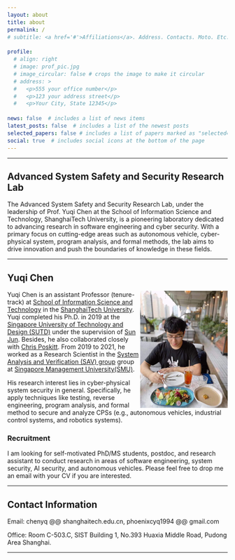 ```yaml
---
layout: about
title: about
permalink: /
# subtitle: <a href='#'>Affiliations</a>. Address. Contacts. Moto. Etc.

profile:
  # align: right
  # image: prof_pic.jpg
  # image_circular: false # crops the image to make it circular
  # address: >
  #   <p>555 your office number</p>
  #   <p>123 your address street</p>
  #   <p>Your City, State 12345</p>

news: false  # includes a list of news items
latest_posts: false  # includes a list of the newest posts
selected_papers: false # includes a list of papers marked as "selected={true}"
social: true  # includes social icons at the bottom of the page
---
```

---

## Advanced System Safety and Security Research Lab
The Advanced System Safety and Security Research Lab, under the leadership of Prof. Yuqi Chen at the School of Information Science and Technology, ShanghaiTech University, is a pioneering laboratory dedicated to advancing research in software engineering and cyber security. With a primary focus on cutting-edge areas such as autonomous vehicle, cyber-physical system, program analysis, and formal methods, the lab aims to drive innovation and push the boundaries of knowledge in these fields.

---

## Yuqi Chen

<img align="right" src="/assets/img/yuqi.jpeg" alt="" width="200">

Yuqi Chen is an assistant Professor (tenure-track) at [School of Information Science and Technology](https://sist.shanghaitech.edu.cn/) in the [ShanghaiTech University](https://www.shanghaitech.edu.cn/). Yuqi completed his Ph.D. in 2019 at the [Singapore University of Technology and Design (SUTD)](https://www.sutd.edu.sg/) under the supervision of [Sun Jun](https://sunjun.site/). Besides, he also collaborated closely with [Chris Poskitt](https://cposkitt.github.io/). From 2019 to 2021, he worked as a Research Scientist in the [System Analysis and Verification (SAV) group](https://sav-smu.github.io/) group at [Singapore Management University(SMU)](https://www.smu.edu.sg/).

His research interest lies in cyber-physical system security in general. Specifically, he apply techniques like testing, reverse engineering, program analysis, and formal method to secure and analyze CPSs (e.g., autonomous vehicles, industrial control systems, and robotics systems).

### Recruitment

I am looking for self-motivated PhD/MS students, postdoc, and research assistant to conduct research in areas of software engineering, system security, AI security, and autonomous vehicles. Please feel free to drop me an email with your CV if you are interested.

---

## Contact Information

Email: chenyq @@ shanghaitech.edu.cn, phoenixcyq1994 @@ gmail.com

Office: Room C-503.C, SIST Building 1, No.393 Huaxia Middle Road, Pudong Area Shanghai.

---